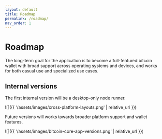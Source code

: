 ```yaml
---
layout: default
title: Roadmap
permalink: /roadmap/
nav_order: 1
---
```


# Roadmap

The long-term goal for the application is to become a full-featured bitcoin wallet with broad support across operating systems and devices, and works for both casual use and specialized use cases.

## Internal versions

The first internal version will be a desktop-only node runner. 

![]({{ '/assets/images/cross-platform-layouts.png' | relative_url }})

Future versions will works towards broader platform support and wallet features.

![]({{ '/assets/images/bitcoin-core-app-versions.png' | relative_url }})
